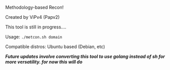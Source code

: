 Methodology-based Recon!

Created by ViPv4 (Papv2)

This tool is still in progress....

Usage: `./metcon.sh domain`


Compatible distros: Ubuntu based (Debian, etc)



***Future updates involve converting this tool to use golang instead of sh for more versatility. for now this will do***